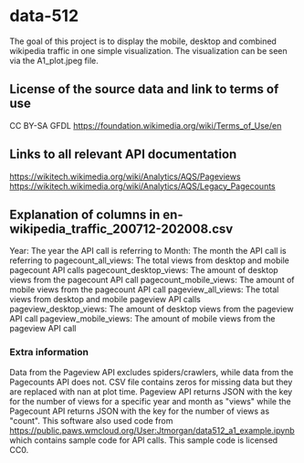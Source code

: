 # data-512

The goal of this project is to display the mobile, desktop and combined wikipedia traffic in one simple visualization. The visualization can be seen
via the A1_plot.jpeg file.

## License of the source data and link to terms of use
CC BY-SA
GFDL
https://foundation.wikimedia.org/wiki/Terms_of_Use/en

## Links to all relevant API documentation
https://wikitech.wikimedia.org/wiki/Analytics/AQS/Pageviews
https://wikitech.wikimedia.org/wiki/Analytics/AQS/Legacy_Pagecounts

## Explanation of columns in en-wikipedia_traffic_200712-202008.csv

Year: The year the API call is referring to
Month: The month the API call is referring to
pagecount_all_views: The total views from desktop and mobile pagecount API calls
pagecount_desktop_views: The amount of desktop views from the pagecount API call
pagecount_mobile_views: The amount of mobile views from the pagecount API call
pageview_all_views: The total views from desktop and mobile pageview API calls
pageview_desktop_views: The amount of desktop views from the pageview API call
pageview_mobile_views: The amount of mobile views from the pageview API call

### Extra information
Data from the Pageview API excludes spiders/crawlers, while data from the Pagecounts API does not.
CSV file contains zeros for missing data but they are replaced with nan at plot time.
Pageview API returns JSON with the key for the number of views for a specific year and month as "views"
while the Pagecount API returns JSON with the key for the number of views as "count".
This software also used code from https://public.paws.wmcloud.org/User:Jtmorgan/data512_a1_example.ipynb 
which contains sample code for API calls. This sample code is licensed CC0.